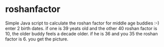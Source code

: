 # roshanfactor
Simple Java script to calculate the roshan factor for middle age buddies :-)
enter 2 birth dates. if one is 39 yeats old and the other 40 roshan factor is 10, the older buddy feels a decade older.
if he is 36 and you 35 the roshan factor is 6. you get the picture.
